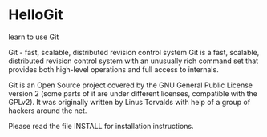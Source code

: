 # HelloGit
learn to use Git

Git - fast, scalable, distributed revision control system
Git is a fast, scalable, distributed revision control system with an unusually rich command set that provides both high-level operations and full access to internals.

Git is an Open Source project covered by the GNU General Public License version 2 (some parts of it are under different licenses, compatible with the GPLv2). It was originally written by Linus Torvalds with help of a group of hackers around the net.

Please read the file INSTALL for installation instructions.
